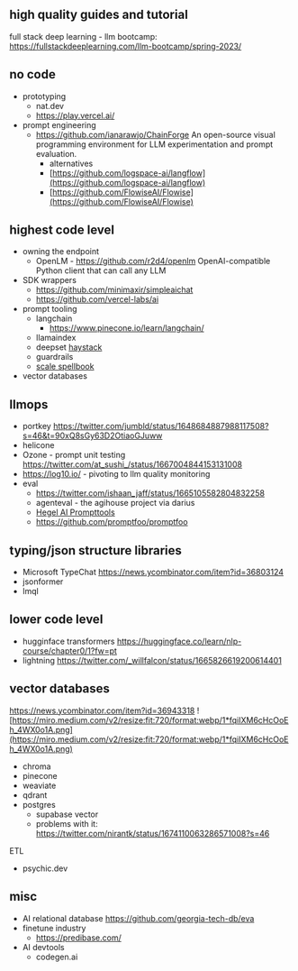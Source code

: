 
## high quality guides and tutorial

full stack deep learning - llm bootcamp: https://fullstackdeeplearning.com/llm-bootcamp/spring-2023/

## no code

- prototyping
	- nat.dev
	- https://play.vercel.ai/
- prompt engineering
	- https://github.com/ianarawjo/ChainForge An open-source visual programming environment for LLM experimentation and prompt evaluation.
		- alternatives
		- [https://github.com/logspace-ai/langflow](https://github.com/logspace-ai/langflow)
		- [https://github.com/FlowiseAI/Flowise](https://github.com/FlowiseAI/Flowise)

## highest code level

- owning the endpoint
	- OpenLM - https://github.com/r2d4/openlm OpenAI-compatible Python client that can call any LLM
- SDK wrappers
	- https://github.com/minimaxir/simpleaichat
	- https://github.com/vercel-labs/ai
- prompt tooling
	- langchain
		- https://www.pinecone.io/learn/langchain/
	- llamaindex
	- deepset [haystack](https://haystack.deepset.ai/)
	- guardrails 
	- [scale spellbook](https://twitter.com/russelljkaplan/status/1590183663819718658)
- vector databases

## llmops

- portkey https://twitter.com/jumbld/status/1648684887988117508?s=46&t=90xQ8sGy63D2OtiaoGJuww
- helicone 
- Ozone - prompt unit testing https://twitter.com/at_sushi_/status/1667004844153131008
- https://log10.io/ - pivoting to llm quality monitoring
- eval
	- https://twitter.com/ishaan_jaff/status/1665105582804832258
	- agenteval - the agihouse project via darius
	- [Hegel AI Prompttools](https://news.ycombinator.com/item?id=36958175)
	- https://github.com/promptfoo/promptfoo
## typing/json structure libraries 

- Microsoft TypeChat https://news.ycombinator.com/item?id=36803124
- jsonformer
- lmql

## lower code level

- hugginface transformers https://huggingface.co/learn/nlp-course/chapter0/1?fw=pt
- lightning https://twitter.com/_willfalcon/status/1665826619200614401


## vector databases

https://news.ycombinator.com/item?id=36943318
![https://miro.medium.com/v2/resize:fit:720/format:webp/1*fqiIXM6cHcOoEh_4WX0o1A.png](https://miro.medium.com/v2/resize:fit:720/format:webp/1*fqiIXM6cHcOoEh_4WX0o1A.png)

- chroma
- pinecone
- weaviate
- qdrant
- postgres
	- supabase vector
	- problems with it:   
https://twitter.com/nirantk/status/1674110063286571008?s=46

ETL
- psychic.dev





## misc

- AI relational database https://github.com/georgia-tech-db/eva
- finetune industry
	- https://predibase.com/
- AI devtools
	- codegen.ai